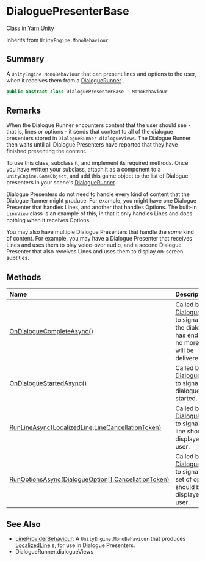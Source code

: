# DialoguePresenterBase

Class in [Yarn.Unity](/docs/api/csharp/yarn.unity.md)

Inherits from `UnityEngine.MonoBehaviour`

## Summary


A  <code>UnityEngine.MonoBehaviour</code>  that can present lines and options to the
user, when it receives them from a   <a href="yarn.unity.dialoguerunner.md">DialogueRunner</a> .


```csharp
public abstract class DialoguePresenterBase : MonoBehaviour
```

## Remarks

<p>When the Dialogue Runner encounters content that the user should
see - that is, lines or options - it sends that content to all of the
dialogue presenters stored in <code>DialogueRunner.dialogueViews</code>. The
Dialogue Runner then waits until all Dialogue Presenters have reported that
they have finished presenting the content.</p> <p>
To use this class, subclass it, and implement its required methods. Once
you have written your subclass, attach it as a component to a <code>UnityEngine.GameObject</code>, and add this game object to the list of Dialogue
presenters in your scene's <a href="yarn.unity.dialoguerunner.md">DialogueRunner</a>.
</p> <p>Dialogue Presenters do not need to handle every kind of content that
the Dialogue Runner might produce. For example, you might have one
Dialogue Presenter that handles Lines, and another that handles Options. The
built-in <code>LineView</code> class is an example of this, in that it
only handles Lines and does nothing when it receives Options.</p> <p>
You may also have multiple Dialogue Presenters that handle the <i>same</i>
kind of content. For example, you may have a Dialogue Presenter that receives
Lines and uses them to play voice-over audio, and a second Dialogue Presenter
that also receives Lines and uses them to display on-screen subtitles.
</p>

## Methods

|Name|Description|
|:---|:---|
|[OnDialogueCompleteAsync()](/docs/api/csharp/yarn.unity.dialoguepresenterbase.ondialoguecompleteasync.md)|Called by the  <a href="yarn.unity.dialoguerunner.md">DialogueRunner</a>  to signal that the dialogue has ended, and no more lines will be delivered.|
|[OnDialogueStartedAsync()](/docs/api/csharp/yarn.unity.dialoguepresenterbase.ondialoguestartedasync.md)|Called by the  <a href="yarn.unity.dialoguerunner.md">DialogueRunner</a>  to signal that dialogue has started.|
|[RunLineAsync(LocalizedLine,LineCancellationToken)](/docs/api/csharp/yarn.unity.dialoguepresenterbase.runlineasync.md)|Called by the  <a href="yarn.unity.dialoguerunner.md">DialogueRunner</a>  to signal that a line should be displayed to the user.|
|[RunOptionsAsync(DialogueOption[],CancellationToken)](/docs/api/csharp/yarn.unity.dialoguepresenterbase.runoptionsasync.md)|Called by the  <a href="yarn.unity.dialoguerunner.md">DialogueRunner</a>  to signal that a set of options should be displayed to the user.|

## See Also

* [LineProviderBehaviour](/docs/api/csharp/yarn.unity.lineproviderbehaviour.md): A  <code>UnityEngine.MonoBehaviour</code>  that produces  <a href="yarn.unity.localizedline.md">LocalizedLine</a> s, for use in Dialogue Presenters.
* DialogueRunner.dialogueViews

